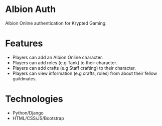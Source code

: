 # Albion Auth
Albion Online authentication for Krypted Gaming.

# Features 
- Players can add an Albion Online character.
- Players can add roles (e.g Tank) to their character.
- Players can add crafts (e.g Staff crafting) to their character.
- Players can view information (e.g crafts, roles) from about their fellow guildmates.

# Technologies
- Python/Django
- HTML/CSS/JS/Bootstrap
